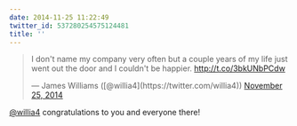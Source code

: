 ```yaml
---
date: 2014-11-25 11:22:49
twitter_id: 537280254575124481
title: ''
---
```


<blockquote class="twitter-tweet"><p lang="en" dir="ltr">I don&#39;t name my company very often but a couple years of my life just went out the door and I couldn&#39;t be happier. <a href="http://t.co/3bkUNbPCdw">http://t.co/3bkUNbPCdw</a></p>&mdash; James Williams ([@willia4](https://twitter.com/willia4)) <a href="https://twitter.com/willia4/status/537267691380568064?ref_src=twsrc%5Etfw">November 25, 2014</a></blockquote>
<script async src="https://platform.twitter.com/widgets.js" charset="utf-8"></script>

[@willia4](https://twitter.com/willia4) congratulations to you and everyone there!
